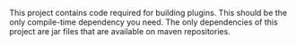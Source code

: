 This project contains code required for building plugins. This should be the only compile-time dependency you need. The only dependencies of this project are jar files that are available on maven repositories.
